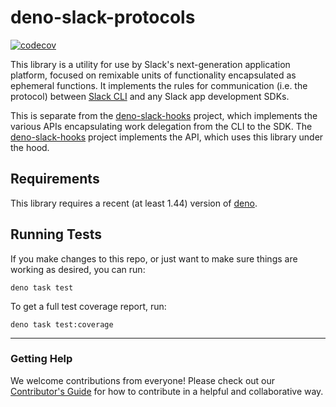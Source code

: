 # deno-slack-protocols

[![codecov](https://codecov.io/gh/slackapi/deno-slack-protocols/graph/badge.svg?token=SR0MMXTQRW)](https://codecov.io/gh/slackapi/deno-slack-protocols)

This library is a utility for use by Slack's next-generation application
platform, focused on remixable units of functionality encapsulated as ephemeral
functions. It implements the rules for communication (i.e. the protocol) between
[Slack CLI][cli] and any Slack app development SDKs.

This is separate from the [deno-slack-hooks][hooks] project, which implements
the various APIs encapsulating work delegation from the CLI to the SDK. The
[deno-slack-hooks][hooks] project implements the API, which uses this library
under the hood.

## Requirements

This library requires a recent (at least 1.44) version of
[deno](https://deno.land).

## Running Tests

If you make changes to this repo, or just want to make sure things are working
as desired, you can run:

    deno task test

To get a full test coverage report, run:

    deno task test:coverage

---

### Getting Help

We welcome contributions from everyone! Please check out our
[Contributor's Guide](https://github.com/slackapi/deno-slack-protocols/blob/main/.github/CONTRIBUTING.md)
for how to contribute in a helpful and collaborative way.

[cli]: https://github.com/slackapi/slack-cli
[hooks]: https://github.com/slackapi/deno-slack-hooks
